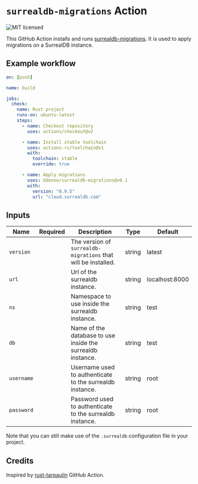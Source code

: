 # `surrealdb-migrations` Action

![MIT licensed](https://img.shields.io/badge/license-MIT-blue.svg)

This GitHub Action installs and runs [surrealdb-migrations](https://github.com/Odonno/surrealdb-migrations).
It is used to apply migrations on a SurrealDB instance.

## Example workflow

```yaml
on: [push]

name: build

jobs:
  check:
    name: Rust project
    runs-on: ubuntu-latest
    steps:
      - name: Checkout repository
        uses: actions/checkout@v2

      - name: Install stable toolchain
        uses: actions-rs/toolchain@v1
        with:
          toolchain: stable
          override: true

      - name: Apply migrations
        uses: Odonno/surrealdb-migrations@v0.1
        with:
          version: "0.9.5"
          url: "cloud.surrealdb.com"
```

## Inputs

| Name       | Required | Description                                                   | Type   | Default        |
| ---------- | :------: | ------------------------------------------------------------- | ------ | -------------- |
| `version`  |          | The version of `surrealdb-migrations` that will be installed. | string | latest         |
| `url`      |          | Url of the surrealdb instance.                                | string | localhost:8000 |
| `ns`       |          | Namespace to use inside the surrealdb instance.               | string | test           |
| `db`       |          | Name of the database to use inside the surrealdb instance.    | string | test           |
| `username` |          | Username used to authenticate to the surrealdb instance.      | string | root           |
| `password` |          | Password used to authenticate to the surrealdb instance.      | string | root           |

Note that you can still make use of the `.surrealdb` configuration file in your project.

## Credits

Inspired by [rust-tarpaulin](https://github.com/actions-rs/tarpaulin) GitHub Action.
